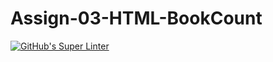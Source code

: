 # Assign-03-HTML-BookCount
[![GitHub's Super Linter](https://github.com/ICS2O-Programming-MariaG/Assign-03-HTML-BookCount/workflows/GitHub's%20Super%20Linter/badge.svg)](https://github.com/ICS2O-Programming-MariaG/Assign-03-HTML-BookCount/actions)